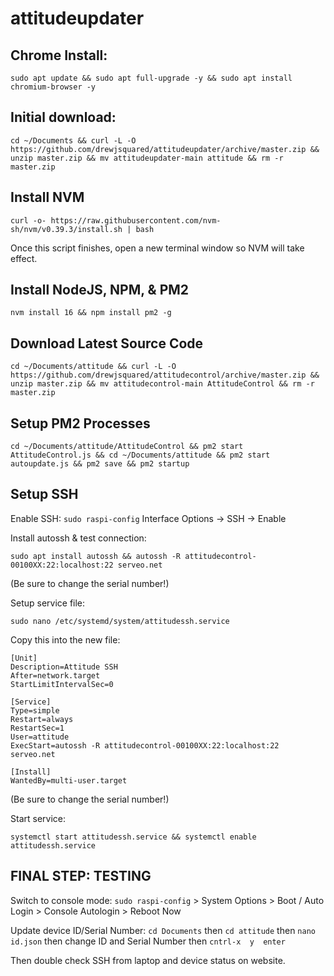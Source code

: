 # attitudeupdater

## Chrome Install:
```
sudo apt update && sudo apt full-upgrade -y && sudo apt install chromium-browser -y
```

## Initial download:
```
cd ~/Documents && curl -L -O https://github.com/drewjsquared/attitudeupdater/archive/master.zip && unzip master.zip && mv attitudeupdater-main attitude && rm -r master.zip
```

## Install NVM
```
curl -o- https://raw.githubusercontent.com/nvm-sh/nvm/v0.39.3/install.sh | bash
```

Once this script finishes, open a new terminal window so NVM will take effect. 

## Install NodeJS, NPM, & PM2
```
nvm install 16 && npm install pm2 -g
```

## Download Latest Source Code
```
cd ~/Documents/attitude && curl -L -O https://github.com/drewjsquared/attitudecontrol/archive/master.zip && unzip master.zip && mv attitudecontrol-main AttitudeControl && rm -r master.zip
```

## Setup PM2 Processes
```
cd ~/Documents/attitude/AttitudeControl && pm2 start AttitudeControl.js && cd ~/Documents/attitude && pm2 start autoupdate.js && pm2 save && pm2 startup
```

## Setup SSH
Enable SSH: `sudo raspi-config` Interface Options -> SSH -> Enable

Install autossh & test connection: 
```
sudo apt install autossh && autossh -R attitudecontrol-00100XX:22:localhost:22 serveo.net
```
(Be sure to change the serial number!)

Setup service file: 
```
sudo nano /etc/systemd/system/attitudessh.service
```

Copy this into the new file: 
```
[Unit]
Description=Attitude SSH
After=network.target
StartLimitIntervalSec=0

[Service]
Type=simple
Restart=always
RestartSec=1
User=attitude
ExecStart=autossh -R attitudecontrol-00100XX:22:localhost:22 serveo.net

[Install]
WantedBy=multi-user.target
```
(Be sure to change the serial number!)

Start service: 
```
systemctl start attitudessh.service && systemctl enable attitudessh.service
```



## FINAL STEP: TESTING
Switch to console mode: `sudo raspi-config` > System Options > Boot / Auto Login > Console Autologin > Reboot Now

Update device ID/Serial Number: `cd Documents` then `cd attitude` then `nano id.json` then change ID and Serial Number then `cntrl-x  y  enter`

Then double check SSH from laptop and device status on website.
